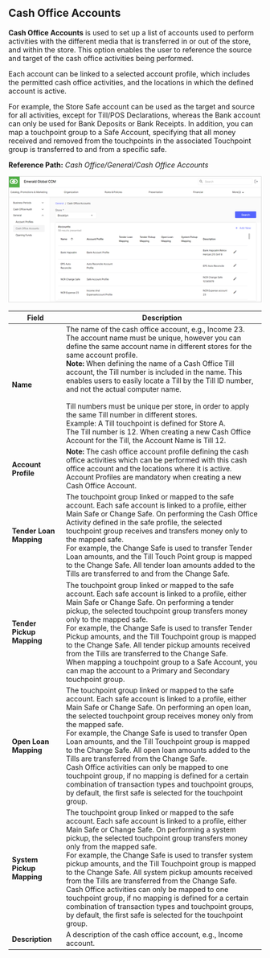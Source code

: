 ## Cash Office Accounts

**Cash Office Accounts** is used to set up a list of accounts used to perform activities with the different media that is transferred in or out of the store, and within the store.  This option enables the user to reference the source and target of the cash office activities being performed.

Each account can be linked to a selected account profile, which includes the permitted cash office activities, and the locations in which the defined account is active.

For example, the Store Safe account can be used as the target and source for all activities, except for Till/POS Declarations, whereas the Bank account can only be used for Bank Deposits or Bank Receipts.
In addition, you can map a touchpoint group to a Safe Account, specifying that all money received and removed from the touchpoints in the associated Touchpoint group is transferred to and from a specific safe.

**Reference Path:** *Cash Office/General/Cash Office Accounts*

![Cash Office Accounts Screen](/Images/CashOfficeAccountsScreen.png)

|**Field**|**Description**|
|---------|----------|
|**Name**|The name of the cash office account, e.g., Income 23. The account name must be unique, however you can define the same account name in different stores for the same account profile.<BR>**Note:** When defining the name of a Cash Office Till account, the Till number is included in the name. This enables users to easily locate a Till by the Till ID number, and not the actual computer name.<br><br>Till numbers must be unique per store, in order to apply the same Till number in different stores.<BR>Example: A Till touchpoint is defined for Store A.<BR>The Till number is 12. When creating a new Cash Office Account for the Till, the Account Name is Till 12.|
|**Account Profile**|**Note:** The cash office account profile defining the cash office activities which can be performed with this cash office account and the locations where it is active.<BR>Account Profiles are mandatory when creating a new Cash Office Account. 
|**Tender Loan Mapping**|The touchpoint group linked or mapped to the safe account. Each safe account is linked to a profile, either Main Safe or Change Safe. On performing the Cash Office Activity defined in the safe profile, the selected touchpoint group receives and transfers money only to the mapped safe.<br>For example, the Change Safe is used to transfer Tender Loan amounts, and the Till Touch Point group is mapped to the Change Safe.  All tender loan amounts added to the Tills are transferred to and from the Change Safe.|
|**Tender Pickup Mapping**|The touchpoint group linked or mapped to the safe account. Each safe account is linked to a profile, either Main Safe or Change Safe. On performing a tender pickup, the selected touchpoint group transfers money only to the mapped safe.<br>For example, the Change Safe is used to transfer Tender Pickup amounts, and the Till Touchpoint group is mapped to the Change Safe. All tender pickup amounts received from the Tills are transferred to the Change Safe.<br>When mapping a touchpoint group to a Safe Account, you can map the account to a Primary and Secondary touchpoint group.|
|**Open Loan Mapping**|The touchpoint group linked or mapped to the safe account. Each safe account is linked to a profile, either Main Safe or Change Safe. On performing an open loan, the selected touchpoint group receives money only from the mapped safe.<br>For example, the Change Safe is used to transfer Open Loan amounts, and the Till Touchpoint group is mapped to the Change Safe.  All open loan amounts added to the Tills are transferred from the Change Safe.<br>Cash Office activities can only be mapped to one touchpoint group, if no mapping is defined for a certain combination of transaction types and touchpoint groups, by default, the first safe is selected for the touchpoint group.|
|**System Pickup Mapping**|The touchpoint group linked or mapped to the safe account. Each safe account is linked to a profile, either Main Safe or Change Safe. On performing a system pickup, the selected touchpoint group transfers money only from the mapped safe.<BR>For example, the Change Safe is used to transfer system pickup amounts, and the Till Touchpoint group is mapped to the Change Safe.  All system pickup amounts received from the Tills are transferred from the Change Safe.<BR>Cash Office activities can only be mapped to one touchpoint group, if no mapping is defined for a certain combination of transaction types and touchpoint groups, by default, the first safe is selected for the touchpoint group.|
|**Description**|A description of the cash office account, e.g., Income account.|
